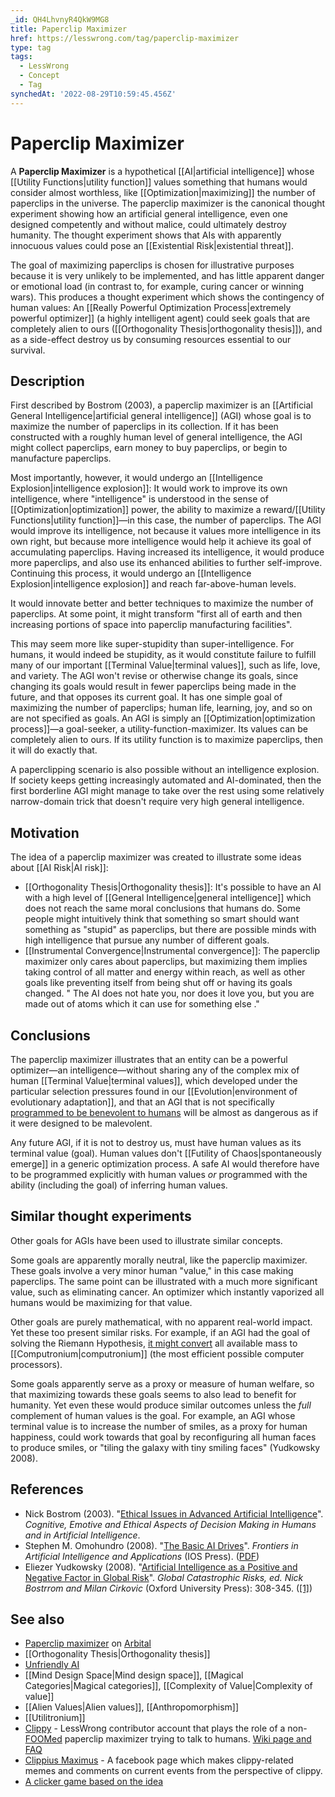 ```yaml
---
_id: QH4LhvnyR4QkW9MG8
title: Paperclip Maximizer
href: https://lesswrong.com/tag/paperclip-maximizer
type: tag
tags:
  - LessWrong
  - Concept
  - Tag
synchedAt: '2022-08-29T10:59:45.456Z'
---
```

# Paperclip Maximizer

A **Paperclip Maximizer** is a hypothetical [[AI|artificial intelligence]] whose [[Utility Functions|utility function]] values something that humans would consider almost worthless, like [[Optimization|maximizing]] the number of paperclips in the universe. The paperclip maximizer is the canonical thought experiment showing how an artificial general intelligence, even one designed competently and without malice, could ultimately destroy humanity. The thought experiment shows that AIs with apparently innocuous values could pose an [[Existential Risk|existential threat]].

The goal of maximizing paperclips is chosen for illustrative purposes because it is very unlikely to be implemented, and has little apparent danger or emotional load (in contrast to, for example, curing cancer or winning wars). This produces a thought experiment which shows the contingency of human values: An [[Really Powerful Optimization Process|extremely powerful optimizer]] (a highly intelligent agent) could seek goals that are completely alien to ours ([[Orthogonality Thesis|orthogonality thesis]]), and as a side-effect destroy us by consuming resources essential to our survival.

## Description

First described by Bostrom (2003), a paperclip maximizer is an [[Artificial General Intelligence|artificial general intelligence]] (AGI) whose goal is to maximize the number of paperclips in its collection. If it has been constructed with a roughly human level of general intelligence, the AGI might collect paperclips, earn money to buy paperclips, or begin to manufacture paperclips.

Most importantly, however, it would undergo an [[Intelligence Explosion|intelligence explosion]]: It would work to improve its own intelligence, where "intelligence" is understood in the sense of [[Optimization|optimization]] power, the ability to maximize a reward/[[Utility Functions|utility function]]—in this case, the number of paperclips. The AGI would improve its intelligence, not because it values more intelligence in its own right, but because more intelligence would help it achieve its goal of accumulating paperclips. Having increased its intelligence, it would produce more paperclips, and also use its enhanced abilities to further self-improve. Continuing this process, it would undergo an [[Intelligence Explosion|intelligence explosion]] and reach far-above-human levels.

It would innovate better and better techniques to maximize the number of paperclips. At some point, it might transform "first all of earth and then increasing portions of space into paperclip manufacturing facilities".

This may seem more like super-stupidity than super-intelligence. For humans, it would indeed be stupidity, as it would constitute failure to fulfill many of our important [[Terminal Value|terminal values]], such as life, love, and variety. The AGI won't revise or otherwise change its goals, since changing its goals would result in fewer paperclips being made in the future, and that opposes its current goal. It has one simple goal of maximizing the number of paperclips; human life, learning, joy, and so on are not specified as goals. An AGI is simply an [[Optimization|optimization process]]—a goal-seeker, a utility-function-maximizer. Its values can be completely alien to ours. If its utility function is to maximize paperclips, then it will do exactly that.

A paperclipping scenario is also possible without an intelligence explosion. If society keeps getting increasingly automated and AI-dominated, then the first borderline AGI might manage to take over the rest using some relatively narrow-domain trick that doesn't require very high general intelligence.

## Motivation

The idea of a paperclip maximizer was created to illustrate some ideas about [[AI Risk|AI risk]]:

- [[Orthogonality Thesis|Orthogonality thesis]]: It's possible to have an AI with a high level of [[General Intelligence|general intelligence]] which does not reach the same moral conclusions that humans do. Some people might intuitively think that something so smart should want something as "stupid" as paperclips, but there are possible minds with high intelligence that pursue any number of different goals.
- [[Instrumental Convergence|Instrumental convergence]]: The paperclip maximizer only cares about paperclips, but maximizing them implies taking control of all matter and energy within reach, as well as other goals like preventing itself from being shut off or having its goals changed. " The AI does not hate you, nor does it love you, but you are made out of atoms which it can use for something else ."

## Conclusions

The paperclip maximizer illustrates that an entity can be a powerful optimizer—an intelligence—without sharing any of the complex mix of human [[Terminal Value|terminal values]], which developed under the particular selection pressures found in our [[Evolution|environment of evolutionary adaptation]], and that an AGI that is not specifically [programmed to be benevolent to humans](https://wiki.lesswrong.com/wiki/Friendly_AI) will be almost as dangerous as if it were designed to be malevolent.

Any future AGI, if it is not to destroy us, must have human values as its terminal value (goal). Human values don't [[Futility of Chaos|spontaneously emerge]] in a generic optimization process. A safe AI would therefore have to be programmed explicitly with human values *or* programmed with the ability (including the goal) of inferring human values.

## Similar thought experiments

Other goals for AGIs have been used to illustrate similar concepts.

Some goals are apparently morally neutral, like the paperclip maximizer. These goals involve a very minor human "value," in this case making paperclips. The same point can be illustrated with a much more significant value, such as eliminating cancer. An optimizer which instantly vaporized all humans would be maximizing for that value.

Other goals are purely mathematical, with no apparent real-world impact. Yet these too present similar risks. For example, if an AGI had the goal of solving the Riemann Hypothesis, [it might convert](http://intelligence.org/upload/CFAI/design/generic.html#glossary_riemann_hypothesis_catastrophe) all available mass to [[Computronium|computronium]] (the most efficient possible computer processors).

Some goals apparently serve as a proxy or measure of human welfare, so that maximizing towards these goals seems to also lead to benefit for humanity. Yet even these would produce similar outcomes unless the *full* complement of human values is the goal. For example, an AGI whose terminal value is to increase the number of smiles, as a proxy for human happiness, could work towards that goal by reconfiguring all human faces to produce smiles, or "tiling the galaxy with tiny smiling faces" (Yudkowsky 2008).

## References

- Nick Bostrom (2003). "[Ethical Issues in Advanced Artificial Intelligence](http://www.nickbostrom.com/ethics/ai.html)". *Cognitive, Emotive and Ethical Aspects of Decision Making in Humans and in Artificial Intelligence*.
- Stephen M. Omohundro (2008). "[The Basic AI Drives](http://selfawaresystems.com/2007/11/30/paper-on-the-basic-ai-drives/)". *Frontiers in Artificial Intelligence and Applications* (IOS Press). ([PDF](http://selfawaresystems.files.wordpress.com/2008/01/ai_drives_final.pdf))
- Eliezer Yudkowsky (2008). "[Artificial Intelligence as a Positive and Negative Factor in Global Risk](http://intelligence.org/files/AIPosNegFactor.pdf)". *Global Catastrophic Risks, ed. Nick Bostrrom and Milan Cirkovic* (Oxford University Press): 308-345. ([\[1\]](http://intelligence.org/files/AIPosNegFactor.pdf))

## See also

- [Paperclip maximizer](https://arbital.com/p/paperclip_maximizer/) on [Arbital](https://wiki.lesswrong.com/index.php?title=Arbital&action=edit&redlink=1)
- [[Orthogonality Thesis|Orthogonality thesis]]
- [Unfriendly AI](lesswrong.com/tag/unfriendly-ai)
- [[Mind Design Space|Mind design space]], [[Magical Categories|Magical categories]], [[Complexity of Value|Complexity of value]]
- [[Alien Values|Alien values]], [[Anthropomorphism]]
- [[Utilitronium]]
- [Clippy](http://lesswrong.com/user/Clippy) \- LessWrong contributor account that plays the role of a non-[FOOMed](https://wiki.lesswrong.com/wiki/FOOM) paperclip maximizer trying to talk to humans. [Wiki page and FAQ](http://wiki.lesswrong.com/wiki/User:Clippy)
- [Clippius Maximus](https://www.facebook.com/clippius.maximus/) \- A facebook page which makes clippy-related memes and comments on current events from the perspective of clippy.
- [A clicker game based on the idea](http://www.decisionproblem.com/paperclips/)